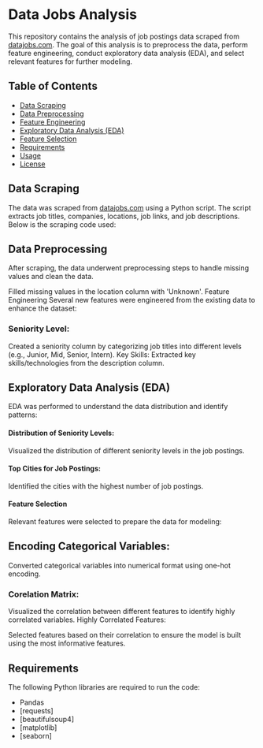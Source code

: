 # Data Jobs Analysis

This repository contains the analysis of job postings data scraped from [datajobs.com](https://datajobs.com). The goal of this analysis is to preprocess the data, perform feature engineering, conduct exploratory data analysis (EDA), and select relevant features for further modeling.

## Table of Contents

- [Data Scraping](#data-scraping)
- [Data Preprocessing](#data-preprocessing)
- [Feature Engineering](#feature-engineering)
- [Exploratory Data Analysis (EDA)](#exploratory-data-analysis-eda)
- [Feature Selection](#feature-selection)
- [Requirements](#requirements)
- [Usage](#usage)
- [License](#license)

## Data Scraping

The data was scraped from [datajobs.com](https://datajobs.com) using a Python script. The script extracts job titles, companies, locations, job links, and job descriptions. Below is the scraping code used:

## Data Preprocessing
After scraping, the data underwent preprocessing steps to handle missing values and clean the data.

Filled missing values in the location column with 'Unknown'.
Feature Engineering
Several new features were engineered from the existing data to enhance the dataset:


### Seniority Level:

Created a seniority column by categorizing job titles into different levels (e.g., Junior, Mid, Senior, Intern).
Key Skills:
Extracted key skills/technologies from the description column.

## Exploratory Data Analysis (EDA)
EDA was performed to understand the data distribution and identify patterns:

#### Distribution of Seniority Levels:
Visualized the distribution of different seniority levels in the job postings.
#### Top Cities for Job Postings:
Identified the cities with the highest number of job postings.
#### Feature Selection
Relevant features were selected to prepare the data for modeling:

## Encoding Categorical Variables:
Converted categorical variables into numerical format using one-hot encoding.
### Corelation Matrix:
Visualized the correlation between different features to identify highly correlated variables.
Highly Correlated Features:

Selected features based on their correlation to ensure the model is built using the most informative features.
## Requirements
The following Python libraries are required to run the code:
- Pandas
- [requests]
- [beautifulsoup4]
- [matplotlib]
- [seaborn]

